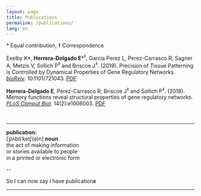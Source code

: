 ```yaml
---
layout: page
title: Publications
permalink: /publications/
lang: en
---
```


\* Equal contribution, ‡ Correspondence

Exelby K\*, **Herrera-Delgado E**\*<sup>‡</sup>, Garcia Perez L, Perez-Carrasco R, Sagner A, Metzis V, Sollich P<sup>‡</sup> and Briscoe J<sup>‡</sup>. (2019). Precision of Tissue Patterning is Controlled by Dynamical Properties of Gene Regulatory Networks. [*bioRxiv*](https://doi.org/10.1101/721043). 10.1101/721043. [PDF]({{edgar-hd.github.io}}/assets/papers/721043.full.pdf)

**Herrera-Delgado E**, Perez-Carrasco R, Briscoe J<sup>‡</sup> and Sollich P<sup>‡</sup>. (2018). Memory functions reveal structural properties of gene regulatory networks. [*PLoS Comput Biol*](https://doi.org/10.1371/journal.pcbi.1006003). 14(2):e1006003. [PDF]({{edgar-hd.github.io}}/assets/papers/journal.pcbi.1006003.full.pdf)


<br/>


---

**publication:**<br/>
[ˌpʌblɪˈkeɪʃ(ə)n] ***noun***.<br/>
the act of making information<br/>
or stories available to people<br/>
in a printed or electronic form

--

So I can now say I have publication***s***

---